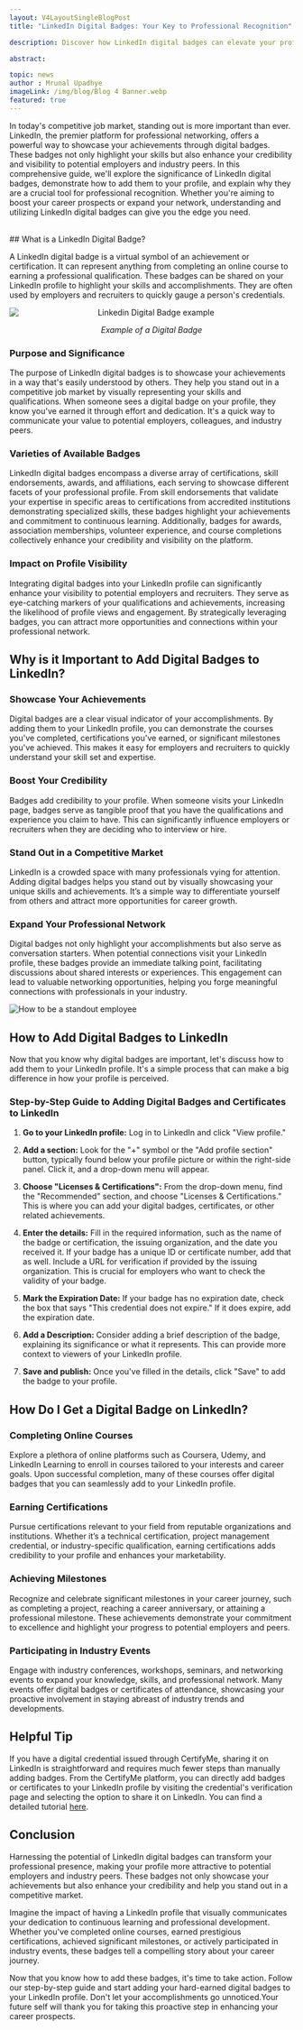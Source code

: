 ```yaml
---
layout: V4LayoutSingleBlogPost
title: "LinkedIn Digital Badges: Your Key to Professional Recognition"

description: Discover how LinkedIn digital badges can elevate your professional profile. Learn the importance of badges, how to add them, and boost your career recognition on LinkedIn. Get started now!

abstract: 

topic: news
author : Mrunal Upadhye
imageLink: /img/blog/Blog 4 Banner.webp
featured: true
---
```



In today's competitive job market, standing out is more important than ever. LinkedIn, the premier platform for professional networking, offers a powerful way to showcase your achievements through digital badges. These badges not only highlight your skills but also enhance your credibility and visibility to potential employers and industry peers. In this comprehensive guide, we'll explore the significance of LinkedIn digital badges, demonstrate how to add them to your profile, and explain why they are a crucial tool for professional recognition. Whether you're aiming to boost your career prospects or expand your network, understanding and utilizing LinkedIn digital badges can give you the edge you need.


<br>
## What is a LinkedIn Digital Badge?

A LinkedIn digital badge is a virtual symbol of an achievement or certification. It can represent anything from completing an online course to earning a professional qualification. These badges can be shared on your LinkedIn profile to highlight your skills and accomplishments. They are often used by employers and recruiters to quickly gauge a person's credentials.

<div style="text-align: center;">
    <img class="img-fluid r-16" src="/img/blog/Digital badge example.webp" alt="Linkedin Digital Badge example" style="display: block; margin: 0 auto;">
    <p><i>Example of a Digital Badge</i></p>
</div>




### Purpose and Significance

The purpose of LinkedIn digital badges is to showcase your achievements in a way that's easily understood by others. They help you stand out in a competitive job market by visually representing your skills and qualifications. When someone sees a digital badge on your profile, they know you've earned it through effort and dedication. It's a quick way to communicate your value to potential employers, colleagues, and industry peers.



### Varieties of Available Badges

LinkedIn digital badges encompass a diverse array of certifications, skill endorsements, awards, and affiliations, each serving to showcase different facets of your professional profile. From skill endorsements that validate your expertise in specific areas to certifications from accredited institutions demonstrating specialized skills, these badges highlight your achievements and commitment to continuous learning. Additionally, badges for awards, association memberships, volunteer experience, and course completions collectively enhance your credibility and visibility on the platform.



### Impact on Profile Visibility

Integrating digital badges into your LinkedIn profile can significantly enhance your visibility to potential employers and recruiters. They serve as eye-catching markers of your qualifications and achievements, increasing the likelihood of profile views and engagement. By strategically leveraging badges, you can attract more opportunities and connections within your professional network.



## Why is it Important to Add Digital Badges to LinkedIn?

### Showcase Your Achievements

Digital badges are a clear visual indicator of your accomplishments. By adding them to your LinkedIn profile, you can demonstrate the courses you've completed, certifications you've earned, or significant milestones you've achieved. This makes it easy for employers and recruiters to quickly understand your skill set and expertise.

### Boost Your Credibility

Badges add credibility to your profile. When someone visits your LinkedIn page, badges serve as tangible proof that you have the qualifications and experience you claim to have. This can significantly influence employers or recruiters when they are deciding who to interview or hire.


### Stand Out in a Competitive Market

LinkedIn is a crowded space with many professionals vying for attention. Adding digital badges helps you stand out by visually showcasing your unique skills and achievements. It’s a simple way to differentiate yourself from others and attract more opportunities for career growth.


### Expand Your Professional Network

Digital badges not only highlight your accomplishments but also serve as conversation starters. When potential connections visit your LinkedIn profile, these badges provide an immediate talking point, facilitating discussions about shared interests or experiences. This engagement can lead to valuable networking opportunities, helping you forge meaningful connections with professionals in your industry.


<img class="img-fluid r-16" src="/img/blog/Standout Employee.webp" alt="How to be a standout employee">



## How to Add Digital Badges to LinkedIn

Now that you know why digital badges are important, let's discuss how to add them to your LinkedIn profile. It's a simple process that can make a big difference in how your profile is perceived.


### Step-by-Step Guide to Adding Digital Badges and Certificates to LinkedIn


1. **Go to your LinkedIn profile:** Log in to LinkedIn and click "View profile."


1. **Add a section:** Look for the "+" symbol or the "Add profile section" button, typically found below your profile picture or within the right-side panel. Click it, and a drop-down menu will appear.


1. **Choose "Licenses & Certifications":** From the drop-down menu, find the "Recommended" section, and choose "Licenses & Certifications." This is where you can add your digital badges, certificates, or other related achievements.


1. **Enter the details:** Fill in the required information, such as the name of the badge or certification, the issuing organization, and the date you received it. If your badge has a unique ID or certificate number, add that as well. Include a URL for verification if provided by the issuing organization. This is crucial for employers who want to check the validity of your badge.


1. **Mark the Expiration Date:** If your badge has no expiration date, check the box that says "This credential does not expire." If it does expire, add the expiration date.


1. **Add a Description:** Consider adding a brief description of the badge, explaining its significance or what it represents. This can provide more context to viewers of your LinkedIn profile.


1. **Save and publish:** Once you've filled in the details, click "Save" to add the badge to your profile.


## How Do I Get a Digital Badge on LinkedIn?


### Completing Online Courses

Explore a plethora of online platforms such as Coursera, Udemy, and LinkedIn Learning to enroll in courses tailored to your interests and career goals. Upon successful completion, many of these courses offer digital badges that you can seamlessly add to your LinkedIn profile.


### Earning Certifications

Pursue certifications relevant to your field from reputable organizations and institutions. Whether it’s a technical certification, project management credential, or industry-specific qualification, earning certifications adds credibility to your profile and enhances your marketability.


### Achieving Milestones

Recognize and celebrate significant milestones in your career journey, such as completing a project, reaching a career anniversary, or attaining a professional milestone. These achievements demonstrate your commitment to excellence and highlight your progress to potential employers and peers.


### Participating in Industry Events

Engage with industry conferences, workshops, seminars, and networking events to expand your knowledge, skills, and professional network. Many events offer digital badges or certificates of attendance, showcasing your proactive involvement in staying abreast of industry trends and developments.



## Helpful Tip

If you have a digital credential issued through CertifyMe, sharing it on LinkedIn is straightforward and requires much fewer steps than manually adding badges.
From the CertifyMe platform, you can directly add badges or certificates to your LinkedIn profile by visiting the credential's verification page and selecting the option to share it on LinkedIn. You can find a detailed tutorial [here](https://certifyme.online/blog/add-badges-linkedin-profile.html).


## Conclusion

Harnessing the potential of LinkedIn digital badges can transform your professional presence, making your profile more attractive to potential employers and industry peers. These badges not only showcase your achievements but also enhance your credibility and help you stand out in a competitive market.

Imagine the impact of having a LinkedIn profile that visually communicates your dedication to continuous learning and professional development. Whether you've completed online courses, earned prestigious certifications, achieved significant milestones, or actively participated in industry events, these badges tell a compelling story about your career journey.

Now that you know how to add these badges, it's time to take action. Follow our step-by-step guide and start adding your hard-earned digital badges to your LinkedIn profile. Don't let your accomplishments go unnoticed.Your future self will thank you for taking this proactive step in enhancing your career prospects.
